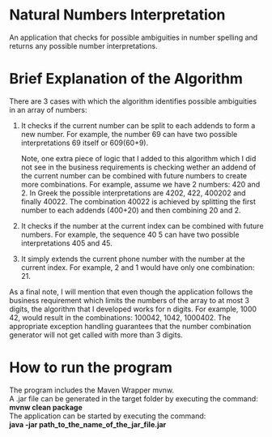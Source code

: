 # Natural Numbers Interpretation
An application that checks for possible ambiguities in number spelling and returns any possible number interpretations.

# Brief Explanation of the Algorithm
There are 3 cases with which the algorithm identifies possible ambiguities in an array of numbers:
1. It checks if the current number can be split to each addends to form a new number.
   For example, the number 69 can have two possible interpretations 69 itself or 609(60+9).

   Note, one extra piece of logic that I added to this algorithm which I did not see in the business requirements is
   checking wether an addend of the current number can be combined with future numbers to create more combinations.
   For example, assume we have 2 numbers: 420 and 2.
   In Greek the possible interpretations are 4202, 422, 400202 and finally 40022.
   The combination 40022 is achieved by splitting the first number to each addends (400+20) and then combining 20 and 2.

2. It checks if the number at the current index can be combined with future numbers.
   For example, the sequence 40 5 can have two possible interpretations 405 and 45.

3.  It simply extends the current phone number with the number at the current index.
    For example, 2 and 1 would have only one combination: 21.

As a final note, I will mention that even though the application follows the business requirement which limits
the numbers of the array to at most 3 digits, the algorithm that I developed works for n digits.
For example, 1000 42, would result in the combinations:
100042, 1042, 1000402.
The appropriate exception handling guarantees that the number combination generator will not get called with more than 3 digits.

# How to run the program
The program includes the Maven Wrapper mvnw.</br>
A .jar file can be generated in the target folder by executing the command:
</br><b>mvnw clean package</b></br>
The application can be started by executing the command:</br><b>java -jar path_to_the_name_of_the_jar_file.jar</b>




